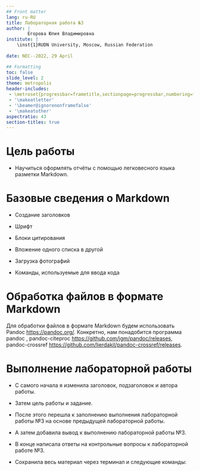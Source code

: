 ```yaml
---
## Front matter
lang: ru-RU
title: Лабораторная работа №3
author: |
		Егорова Юлия Владимировна	
institute: |
	\inst{1}RUDN University, Moscow, Russian Federation
	
date: NEC--2022, 29 April 

## Formatting
toc: false
slide_level: 2
theme: metropolis
header-includes: 
 - \metroset{progressbar=frametitle,sectionpage=progressbar,numbering=fraction}
 - '\makeatletter'
 - '\beamer@ignorenonframefalse'
 - '\makeatother'
aspectratio: 43
section-titles: true
---
```


# Цель работы

- Научиться оформлять отчёты с помощью легковесного языка разметки Markdown.

# Базовые сведения о Markdown

- Создание заголовков

- Шрифт 

- Блоки цитирования 

- Вложение одного списка в другой 

- Загрузка фотографий

- Команды, используемые для ввода кода

# Обработка файлов в формате Markdown

Для обработки файлов в формате Markdown будем использовать Pandoc https://pandoc.org/. Конкретно, нам понадобится программа pandoc , pandoc-citeproc https://github.com/jgm/pandoc/releases, pandoc-crossref https://github.com/lierdakil/pandoc-crossref/releases.

# Выполнение лабораторной работы

- С самого начала я изменила заголовок, подзаголовок и автора работы.

- Затем цель работы и задание.

- После этого перешла к заполнению выполнения лабораторной работы №3 на основе предыдущей лабораторной работы.

- А затем добавила вывод к выполнению лабораторной работы №3.

- В конце написала ответы на контрольные вопросы к лабораторной работе №3.

- Сохранила весь материал через терминал и следующие команды:





